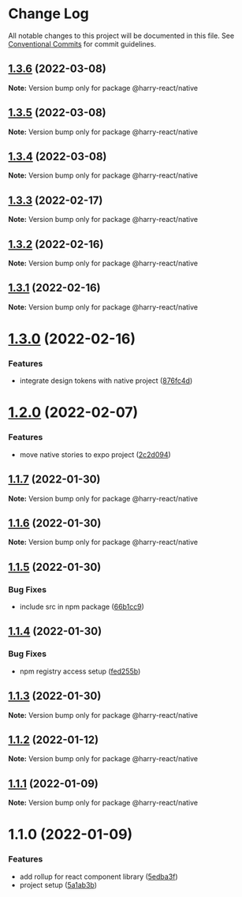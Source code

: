 # Change Log

All notable changes to this project will be documented in this file.
See [Conventional Commits](https://conventionalcommits.org) for commit guidelines.

## [1.3.6](https://github.com/harry524483/harry-react/compare/@harry-react/native@1.3.3...@harry-react/native@1.3.6) (2022-03-08)

**Note:** Version bump only for package @harry-react/native





## [1.3.5](https://github.com/harry524483/harry-react/compare/@harry-react/native@1.3.3...@harry-react/native@1.3.5) (2022-03-08)

**Note:** Version bump only for package @harry-react/native





## [1.3.4](https://github.com/harry524483/harry-react/compare/@harry-react/native@1.3.3...@harry-react/native@1.3.4) (2022-03-08)

**Note:** Version bump only for package @harry-react/native





## [1.3.3](https://github.com/harry524483/harry-react/compare/@harry-react/native@1.3.2...@harry-react/native@1.3.3) (2022-02-17)

**Note:** Version bump only for package @harry-react/native





## [1.3.2](https://github.com/harry524483/harry-react/compare/@harry-react/native@1.3.1...@harry-react/native@1.3.2) (2022-02-16)

**Note:** Version bump only for package @harry-react/native





## [1.3.1](https://github.com/harry524483/harry-react/compare/@harry-react/native@1.3.0...@harry-react/native@1.3.1) (2022-02-16)

**Note:** Version bump only for package @harry-react/native





# [1.3.0](https://github.com/harry524483/harry-react/compare/@harry-react/native@1.2.0...@harry-react/native@1.3.0) (2022-02-16)


### Features

* integrate design tokens with native project ([876fc4d](https://github.com/harry524483/harry-react/commit/876fc4d5f97a697d90032040f4f6169326f1a5fa))





# [1.2.0](https://github.com/harry524483/harry-react/compare/@harry-react/native@1.1.7...@harry-react/native@1.2.0) (2022-02-07)


### Features

* move native stories to expo project ([2c2d094](https://github.com/harry524483/harry-react/commit/2c2d0946d7caac97bc88be2341ca3ab8beca9c1d))





## [1.1.7](https://github.com/harry524483/harry-react/compare/@harry-react/native@1.1.6...@harry-react/native@1.1.7) (2022-01-30)

**Note:** Version bump only for package @harry-react/native





## [1.1.6](https://github.com/harry524483/harry-react/compare/@harry-react/native@1.1.5...@harry-react/native@1.1.6) (2022-01-30)

**Note:** Version bump only for package @harry-react/native





## [1.1.5](https://github.com/harry524483/harry-react/compare/@harry-react/native@1.1.4...@harry-react/native@1.1.5) (2022-01-30)


### Bug Fixes

* include src in npm package ([66b1cc9](https://github.com/harry524483/harry-react/commit/66b1cc969c4dd49f06896b3e5ba04048601ed6b2))





## [1.1.4](https://github.com/harry524483/harry-react/compare/@harry-react/native@1.1.3...@harry-react/native@1.1.4) (2022-01-30)


### Bug Fixes

* npm registry access setup ([fed255b](https://github.com/harry524483/harry-react/commit/fed255b00703868af5b924e5d33920ed3f5a9474))





## [1.1.3](https://github.com/harry524483/harry-react/compare/@harry-react/native@1.1.2...@harry-react/native@1.1.3) (2022-01-30)

**Note:** Version bump only for package @harry-react/native





## [1.1.2](https://github.com/harry524483/harry-react/compare/@harry-react/native@1.1.1...@harry-react/native@1.1.2) (2022-01-12)

**Note:** Version bump only for package @harry-react/native





## [1.1.1](https://github.com/harry524483/harry-react/compare/@harry-react/native@1.1.0...@harry-react/native@1.1.1) (2022-01-09)

**Note:** Version bump only for package @harry-react/native





# 1.1.0 (2022-01-09)


### Features

* add rollup for react component library ([5edba3f](https://github.com/harry524483/harry-react/commit/5edba3fc476f231d7cae8f9184b65ef99b01c88c))
* project setup ([5a1ab3b](https://github.com/harry524483/harry-react/commit/5a1ab3bf9f5a93bc245080dbbe430d82e6debdc5))
